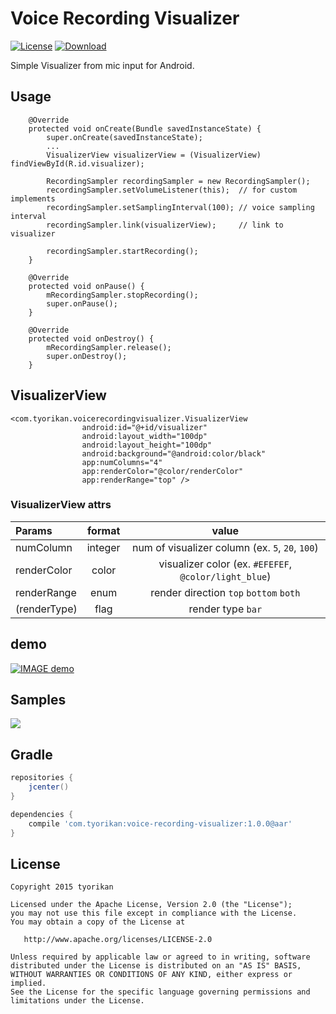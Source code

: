 
# Voice Recording Visualizer

[![License](https://img.shields.io/badge/license-Apache%202-blue.svg)](https://www.apache.org/licenses/LICENSE-2.0)
[![Download](https://api.bintray.com/packages/tyorikan/maven/voice-recording-visualizer/images/download.svg)](https://bintray.com/tyorikan/maven/voice-recording-visualizer/_latestVersion)

Simple Visualizer from mic input for Android.

## Usage
```
    @Override 
    protected void onCreate(Bundle savedInstanceState) {
        super.onCreate(savedInstanceState);
        ...
        VisualizerView visualizerView = (VisualizerView) findViewById(R.id.visualizer);

        RecordingSampler recordingSampler = new RecordingSampler();
        recordingSampler.setVolumeListener(this);  // for custom implements
        recordingSampler.setSamplingInterval(100); // voice sampling interval
        recordingSampler.link(visualizerView);     // link to visualizer

        recordingSampler.startRecording();
    }
    
    @Override
    protected void onPause() {
        mRecordingSampler.stopRecording();
        super.onPause();
    }
    
    @Override 
    protected void onDestroy() { 
        mRecordingSampler.release();
        super.onDestroy(); 
    } 
```

## VisualizerView
```
<com.tyorikan.voicerecordingvisualizer.VisualizerView
                android:id="@+id/visualizer"
                android:layout_width="100dp"
                android:layout_height="100dp"
                android:background="@android:color/black"
                app:numColumns="4"
                app:renderColor="@color/renderColor"
                app:renderRange="top" />
```

### VisualizerView attrs
| Params        | format | value |
|:--------------|:------------:|:------------:|
| numColumn     | integer | num of visualizer column (ex. `5`, `20`, `100`) |
| renderColor   | color |  visualizer color (ex. `#EFEFEF`, `@color/light_blue`) |
| renderRange   | enum | render direction `top` `bottom` `both` |
| (renderType)  | flag | render type `bar` |

## demo
[![IMAGE demo](http://img.youtube.com/vi/fJTl1bgQ3j4/0.jpg)](http://www.youtube.com/watch?v=fJTl1bgQ3j4)

## Samples
<a href="https://play.google.com/store/apps/details?id=com.tyorikan.voicerecordingvisualizer.sample"><img src="http://www.android.com/images/brand/get_it_on_play_logo_large.png"/></a>

## Gradle
```groovy
repositories {
    jcenter()
}

dependencies {
    compile 'com.tyorikan:voice-recording-visualizer:1.0.0@aar'
}
```

## License
    Copyright 2015 tyorikan

    Licensed under the Apache License, Version 2.0 (the "License");
    you may not use this file except in compliance with the License.
    You may obtain a copy of the License at

       http://www.apache.org/licenses/LICENSE-2.0

    Unless required by applicable law or agreed to in writing, software
    distributed under the License is distributed on an "AS IS" BASIS,
    WITHOUT WARRANTIES OR CONDITIONS OF ANY KIND, either express or implied.
    See the License for the specific language governing permissions and
    limitations under the License.
